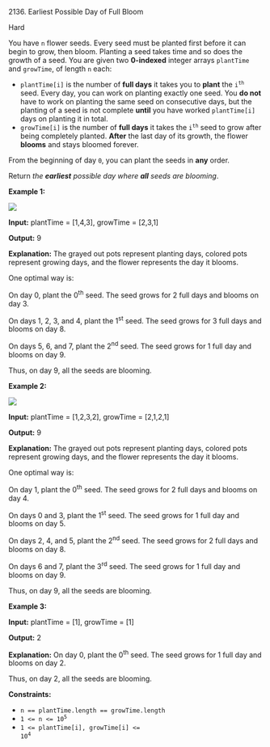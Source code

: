 2136\. Earliest Possible Day of Full Bloom

Hard

You have `n` flower seeds. Every seed must be planted first before it can begin to grow, then bloom. Planting a seed takes time and so does the growth of a seed. You are given two **0-indexed** integer arrays `plantTime` and `growTime`, of length `n` each:

*   `plantTime[i]` is the number of **full days** it takes you to **plant** the <code>i<sup>th</sup></code> seed. Every day, you can work on planting exactly one seed. You **do not** have to work on planting the same seed on consecutive days, but the planting of a seed is not complete **until** you have worked `plantTime[i]` days on planting it in total.
*   `growTime[i]` is the number of **full days** it takes the <code>i<sup>th</sup></code> seed to grow after being completely planted. **After** the last day of its growth, the flower **blooms** and stays bloomed forever.

From the beginning of day `0`, you can plant the seeds in **any** order.

Return _the **earliest** possible day where **all** seeds are blooming_.

**Example 1:**

![](https://leetcode-in-java.github.io/src/main/java/g2101_2200/s2136_earliest_possible_day_of_full_bloom/1.png)

**Input:** plantTime = [1,4,3], growTime = [2,3,1]

**Output:** 9

**Explanation:** The grayed out pots represent planting days, colored pots represent growing days, and the flower represents the day it blooms. 

One optimal way is: 

On day 0, plant the 0<sup>th</sup> seed. The seed grows for 2 full days and blooms on day 3. 

On days 1, 2, 3, and 4, plant the 1<sup>st</sup> seed. The seed grows for 3 full days and blooms on day 8.

On days 5, 6, and 7, plant the 2<sup>nd</sup> seed. The seed grows for 1 full day and blooms on day 9. 

Thus, on day 9, all the seeds are blooming.

**Example 2:**

![](https://leetcode-in-java.github.io/src/main/java/g2101_2200/s2136_earliest_possible_day_of_full_bloom/2.png)

**Input:** plantTime = [1,2,3,2], growTime = [2,1,2,1]

**Output:** 9

**Explanation:** The grayed out pots represent planting days, colored pots represent growing days, and the flower represents the day it blooms. 

One optimal way is: 

On day 1, plant the 0<sup>th</sup> seed. The seed grows for 2 full days and blooms on day 4. 

On days 0 and 3, plant the 1<sup>st</sup> seed. The seed grows for 1 full day and blooms on day 5. 

On days 2, 4, and 5, plant the 2<sup>nd</sup> seed. The seed grows for 2 full days and blooms on day 8. 

On days 6 and 7, plant the 3<sup>rd</sup> seed. The seed grows for 1 full day and blooms on day 9. 

Thus, on day 9, all the seeds are blooming.

**Example 3:**

**Input:** plantTime = [1], growTime = [1]

**Output:** 2

**Explanation:** On day 0, plant the 0<sup>th</sup> seed. The seed grows for 1 full day and blooms on day 2. 

Thus, on day 2, all the seeds are blooming.

**Constraints:**

*   `n == plantTime.length == growTime.length`
*   <code>1 <= n <= 10<sup>5</sup></code>
*   <code>1 <= plantTime[i], growTime[i] <= 10<sup>4</sup></code>